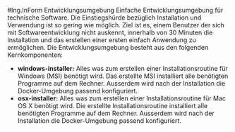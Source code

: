 #Ing.InForm Entwicklungsumgebung
Einfache Entwicklungsumgebung für technische Software. Die Einstiegshürde bezüglich Installation und Verwendung ist so gering wie möglich. Ziel ist es, einem Benutzer der sich mit Softwareentwicklung nicht auskennt, innerhalb von 30 Minuten die Installation und das erstellen einer ersten einfach Anwendung zu ermöglichen. Die Entwicklungsumgebung besteht aus den folgenden Kernkomponenten:

- **windows-installer:** Alles was zum erstellen einer Installationsroutine für Windows (MSI) benötigt wird. Das erstellte MSI installiert alle benötigten Programme auf dem Rechner. Ausserdem wird nach der Installation die Docker-Umgebung passend konfiguriert.
- **osx-installer:** Alles was zum erstellen einer Installationsroutine für Mac OS X benötigt wird. Die erstellte Installationsroutine installiert alle benötigten Programme auf dem Rechner. Ausserdem wird nach der Installation die Docker-Umgebung passend konfiguriert.
